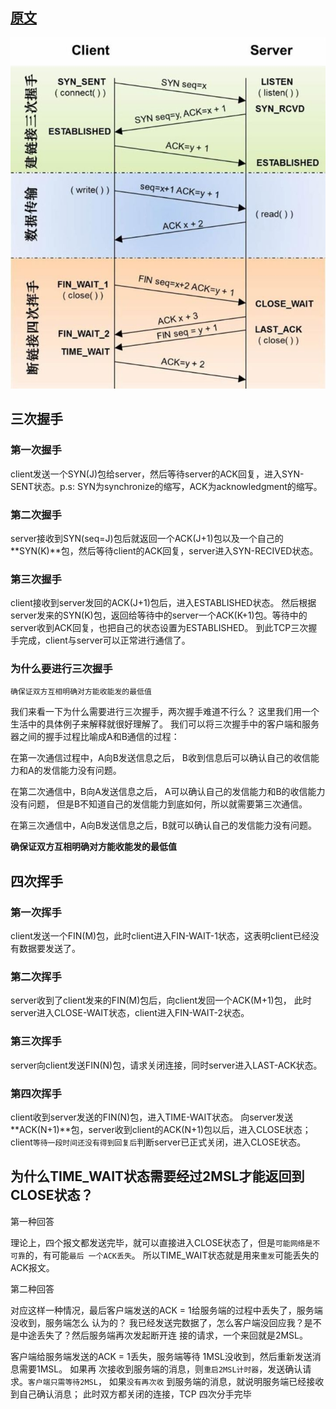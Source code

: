 
## [原文](https://juejin.im/post/5a7835a46fb9a063606eb801)
 
![](../images/tcp/tcp-hand-shake_transission_close.jpeg)


## 三次握手

### 第一次握手
client发送一个SYN(J)包给server，然后等待server的ACK回复，进入SYN-SENT状态。p.s: SYN为synchronize的缩写，ACK为acknowledgment的缩写。

### 第二次握手
server接收到SYN(seq=J)包后就返回一个ACK(J+1)包以及一个自己的**SYN(K)**包，然后等待client的ACK回复，server进入SYN-RECIVED状态。

### 第三次握手
client接收到server发回的ACK(J+1)包后，进入ESTABLISHED状态。
然后根据server发来的SYN(K)包，返回给等待中的server一个ACK(K+1)包。等待中的server收到ACK回复，也把自己的状态设置为ESTABLISHED。
到此TCP三次握手完成，client与server可以正常进行通信了。

 
 
### 为什么要进行三次握手

`确保证双方互相明确对方能收能发的最低值`

我们来看一下为什么需要进行三次握手，两次握手难道不行么？
这里我们用一个生活中的具体例子来解释就很好理解了。
我们可以将三次握手中的客户端和服务器之间的握手过程比喻成A和B通信的过程：

在第一次通信过程中，A向B发送信息之后，
B收到信息后可以确认自己的收信能力和A的发信能力没有问题。

在第二次通信中，B向A发送信息之后，
A可以确认自己的发信能力和B的收信能力没有问题，
但是B不知道自己的发信能力到底如何，所以就需要第三次通信。

在第三次通信中，A向B发送信息之后，B就可以确认自己的发信能力没有问题。

**确保证双方互相明确对方能收能发的最低值**


## 四次挥手

### 第一次挥手
client发送一个FIN(M)包，此时client进入FIN-WAIT-1状态，这表明client已经没有数据要发送了。

### 第二次挥手
server收到了client发来的FIN(M)包后，向client发回一个ACK(M+1)包，
此时server进入CLOSE-WAIT状态，client进入FIN-WAIT-2状态。

### 第三次挥手
server向client发送FIN(N)包，请求关闭连接，同时server进入LAST-ACK状态。

### 第四次挥手
client收到server发送的FIN(N)包，进入TIME-WAIT状态。
向server发送**ACK(N+1)**包，server收到client的ACK(N+1)包以后，进入CLOSE状态；
client`等待一段时间还没有得到回复后`判断server已正式关闭，进入CLOSE状态。

 

## 为什么TIME_WAIT状态需要经过2MSL才能返回到CLOSE状态？
第一种回答

理论上，四个报文都发送完毕，就可以直接进入CLOSE状态了，但是`可能网络是不可靠`的，有可能`最后 一个ACK丢失`。
所以TIME_WAIT状态就是用来`重发`可能丢失的ACK报文。

第二种回答

对应这样一种情况，最后客户端发送的ACK = 1给服务端的过程中丢失了，服务端没收到，服务端怎么 认为的？
我已经发送完数据了，怎么客户端没回应我？是不是中途丢失了？然后服务端再次发起断开连 接的请求，一个来回就是2MSL。

客户端给服务端发送的ACK = 1丢失，服务端等待 1MSL没收到，然后重新发送消息需要1MSL。
如果再 次接收到服务端的消息，则`重启2MSL计时器`，发送确认请求。`客户端只需等待2MSL`，
如果`没有再次收` 到服务端的消息，就说明服务端已经接收到自己确认消息；
此时双方都关闭的连接，TCP 四次分手完毕

